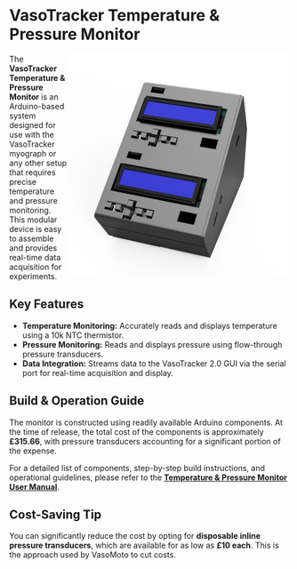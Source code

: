 # VasoTracker Temperature & Pressure Monitor

<img src="https://github.com/VasoTracker/VasoTracker-2/blob/main/temperature%20%26%20pressure%20monitor/Images/Pressure-Temp%20Sensor.jpg" width="400" align="right">

The **VasoTracker Temperature & Pressure Monitor** is an Arduino-based system designed for use with the VasoTracker myograph or any other setup that requires precise temperature and pressure monitoring. This modular device is easy to assemble and provides real-time data acquisition for experiments.

## Key Features

- **Temperature Monitoring:** Accurately reads and displays temperature using a 10k NTC thermistor.
- **Pressure Monitoring:** Reads and displays pressure using flow-through pressure transducers.
- **Data Integration:** Streams data to the VasoTracker 2.0 GUI via the serial port for real-time acquisition and display.

## Build & Operation Guide

The monitor is constructed using readily available Arduino components. At the time of release, the total cost of the components is approximately **£315.66**, with pressure transducers accounting for a significant portion of the expense.

For a detailed list of components, step-by-step build instructions, and operational guidelines, please refer to the [**Temperature & Pressure Monitor User Manual**](https://github.com/VasoTracker/VasoTracker-2/blob/main/temperature%20%26%20pressure%20monitor/VasoTracker%202%20Temperature%20%26%20Pressure%20Monitor%20Manual.pdf).

## Cost-Saving Tip

You can significantly reduce the cost by opting for **disposable inline pressure transducers**, which are available for as low as **£10 each**. This is the approach used by VasoMoto to cut costs.
